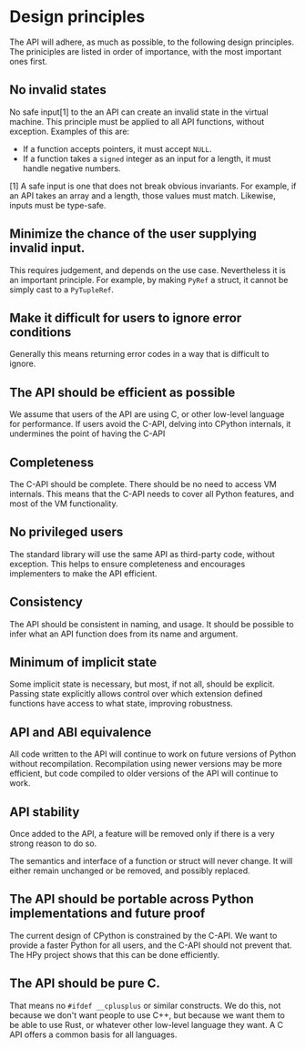 
# Design principles

The API will adhere, as much as possible, to the following design principles.
The priniciples are listed in order of importance, with the most important ones first.

## No invalid states

No safe input[1] to the an API can create an invalid state in the virtual machine.
This principle must be applied to all API functions, without exception.
Examples of this are:

* If a function accepts pointers, it must accept `NULL`.
* If a function takes a `signed` integer as an input for a length,
  it must handle negative numbers.

[1] A safe input is one that does not break obvious invariants.
For example, if an API takes an array and a length, those values must match.
Likewise, inputs must be type-safe.

## Minimize the chance of the user supplying invalid input.

This requires judgement, and depends on the use case. Nevertheless it is an important principle.
For example, by making `PyRef` a struct, it cannot be simply cast to a `PyTupleRef`.

## Make it difficult for users to ignore error conditions

Generally this means returning error codes in a way that is difficult to ignore.

## The API should be efficient as possible

We assume that users of the API are using C, or other low-level language for performance.
If users avoid the C-API, delving into CPython internals, it undermines the point of having 
the C-API

## Completeness

The C-API should be complete. There should be no need to access VM internals.
This means that the C-API needs to cover all Python features, and most of the VM functionality.

## No privileged users

The standard library will use the same API as third-party code, without exception.
This helps to ensure completeness and encourages implementers to make the API efficient.

## Consistency

The API should be consistent in naming, and usage. It should be possible to infer
what an API function does from its name and argument.

## Minimum of implicit state

Some implicit state is necessary, but most, if not all, should be explicit.
Passing state explicitly allows control over which extension defined functions
have access to what state, improving robustness.

## API and ABI equivalence

All code written to the API will continue to work on future versions of Python
without recompilation. Recompilation using newer versions may be more efficient,
but code compiled to older versions of the API will continue to work.

## API stability

Once added to the API, a feature will be removed only if there is a very
strong reason to do so.

The semantics and interface of a function or struct will never change.
It will either remain unchanged or be removed, and possibly replaced.

## The API should be portable across Python implementations and future proof

The current design of CPython is constrained by the C-API.
We want to provide a faster Python for all users, and the C-API
should not prevent that. The HPy project shows that this can be done efficiently.

## The API should be pure C.

That means no `#ifdef __cplusplus` or similar constructs.
We do this, not because we don't want people to use C++, but because
we want them to be able to use Rust, or whatever other low-level 
language they want. A C API offers a common basis for all languages.
